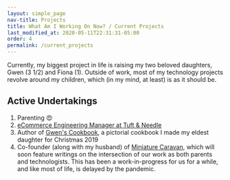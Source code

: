 ```yaml
---
layout: simple_page
nav-title: Projects
title: What Am I Working On Now? / Current Projects
last_modified_at: 2020-05-11T22:31:31-05:00
order: 4
permalink: /current_projects
---
```


Currently, my biggest project in life is raising my two beloved daughters, Gwen (3 1/2) and Fiona (1).  Outside of work, most of my technology projects revolve around my children, which (in my mind, at least) is as it should be.

## Active Undertakings

1. Parenting :heart_eyes:
2. [eCommerce Engineering Manager at Tuft & Needle](https://www.linkedin.com/in/elizabrock/)
3. Author of [Gwen's Cookbook](https://gwenscookbook.com), a pictorial cookbook I made my eldest daughter for Christmas 2019
3. Co-founder (along with my husband) of [Miniature Caravan](https://www.miniaturecarvan.com), which will soon feature writings on the intersection of our work as both parents and technologists.  This has been a work-in-progress for us for a while, and like most of life, is delayed by the pandemic.
